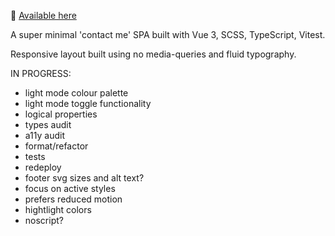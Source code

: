👋 [Available here](https://roblettsdev.netlify.app/)

A super minimal 'contact me' SPA built with Vue 3, SCSS, TypeScript, Vitest.

Responsive layout built using no media-queries and fluid typography.

IN PROGRESS:

-   light mode colour palette
-   light mode toggle functionality
-   logical properties
-   types audit
-   a11y audit
-   format/refactor
-   tests
-   redeploy
-   footer svg sizes and alt text?
-   focus on active styles
-   prefers reduced motion
-   hightlight colors
-   noscript?
